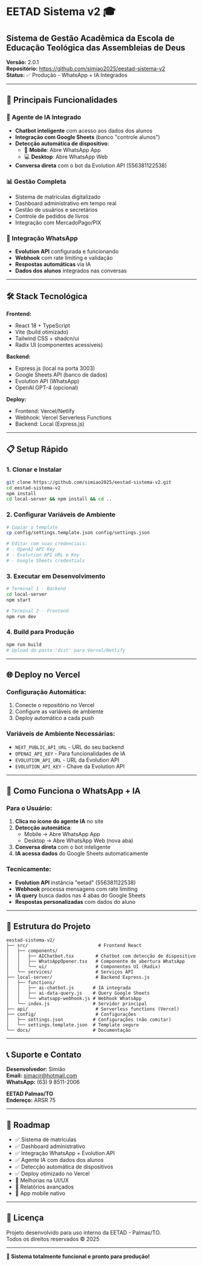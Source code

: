 # EETAD Sistema v2 🎓

## Sistema de Gestão Acadêmica da Escola de Educação Teológica das Assembleias de Deus

**Versão:** 2.0.1  
**Repositório:** https://github.com/simiao2025/eestad-sistema-v2  
**Status:** ✅ Produção - WhatsApp + IA Integrados

---

## 🚀 **Principais Funcionalidades**

### **🤖 Agente de IA Integrado**
- **Chatbot inteligente** com acesso aos dados dos alunos
- **Integração com Google Sheets** (banco "controle alunos")
- **Detecção automática de dispositivo**:
  - 📱 **Mobile**: Abre WhatsApp App
  - 💻 **Desktop**: Abre WhatsApp Web
- **Conversa direta** com o bot da Evolution API (556381122538)

### **📊 Gestão Completa**
- Sistema de matrículas digitalizado
- Dashboard administrativo em tempo real
- Gestão de usuários e secretários
- Controle de pedidos de livros
- Integração com MercadoPago/PIX

### **📱 Integração WhatsApp**
- **Evolution API** configurada e funcionando
- **Webhook** com rate limiting e validação
- **Respostas automáticas** via IA
- **Dados dos alunos** integrados nas conversas

---

## 🛠 **Stack Tecnológica**

**Frontend:**
- React 18 + TypeScript
- Vite (build otimizado)
- Tailwind CSS + shadcn/ui
- Radix UI (componentes acessíveis)

**Backend:**
- Express.js (local na porta 3003)
- Google Sheets API (banco de dados)
- Evolution API (WhatsApp)
- OpenAI GPT-4 (opcional)

**Deploy:**
- Frontend: Vercel/Netlify
- Webhook: Vercel Serverless Functions
- Backend: Local (Express.js)

---

## 📋 **Setup Rápido**

### **1. Clonar e Instalar**
```bash
git clone https://github.com/simiao2025/eestad-sistema-v2.git
cd eestad-sistema-v2
npm install
cd local-server && npm install && cd ..
```

### **2. Configurar Variáveis de Ambiente**
```bash
# Copiar o template
cp config/settings.template.json config/settings.json

# Editar com suas credenciais:
# - OpenAI API Key
# - Evolution API URL e Key
# - Google Sheets credentials
```

### **3. Executar em Desenvolvimento**
```bash
# Terminal 1 - Backend
cd local-server
npm start

# Terminal 2 - Frontend  
npm run dev
```

### **4. Build para Produção**
```bash
npm run build
# Upload da pasta 'dist' para Vercel/Netlify
```

---

## 🌐 **Deploy no Vercel**

### **Configuração Automática:**
1. Conecte o repositório no Vercel
2. Configure as variáveis de ambiente
3. Deploy automático a cada push

### **Variáveis de Ambiente Necessárias:**
- `NEXT_PUBLIC_API_URL` - URL do seu backend
- `OPENAI_API_KEY` - Para funcionalidades de IA
- `EVOLUTION_API_URL` - URL da Evolution API
- `EVOLUTION_API_KEY` - Chave da Evolution API

---

## 📱 **Como Funciona o WhatsApp + IA**

### **Para o Usuário:**
1. **Clica no ícone do agente IA** no site
2. **Detecção automática**:
   - Mobile → Abre WhatsApp App
   - Desktop → Abre WhatsApp Web (nova aba)
3. **Conversa direta** com o bot inteligente
4. **IA acessa dados** do Google Sheets automaticamente

### **Tecnicamente:**
- **Evolution API** instância "eetad" (556381122538)
- **Webhook** processa mensagens com rate limiting
- **IA query** busca dados nas 4 abas do Google Sheets
- **Respostas personalizadas** com dados do aluno

---

## 🔧 **Estrutura do Projeto**

```
eestad-sistema-v2/
├── src/                          # Frontend React
│   ├── components/
│   │   ├── AIChatbot.tsx        # Chatbot com detecção de dispositivo
│   │   ├── WhatsAppOpener.tsx   # Componente de abertura WhatsApp
│   │   └── ui/                  # Componentes UI (Radix)
│   └── services/                # Serviços API
├── local-server/                # Backend Express.js
│   ├── functions/
│   │   ├── ai-chatbot.js       # IA integrada
│   │   ├── ai-data-query.js    # Query Google Sheets
│   │   └── whatsapp-webhook.js # Webhook WhatsApp
│   └── index.js                # Servidor principal
├── api/                         # Serverless functions (Vercel)
├── config/                      # Configurações
│   ├── settings.json           # Configurações (não comitar)
│   └── settings.template.json  # Template seguro
└── docs/                       # Documentação
```

---

## 📞 **Suporte e Contato**

**Desenvolvedor:** Simião  
**Email:** simacjr@hotmail.com  
**WhatsApp:** (63) 9 8511-2006

**EETAD Palmas/TO**  
**Endereço:** ARSR 75  

---

## 🎯 **Roadmap**

- ✅ Sistema de matrículas
- ✅ Dashboard administrativo  
- ✅ Integração WhatsApp + Evolution API
- ✅ Agente IA com dados dos alunos
- ✅ Detecção automática de dispositivos
- ✅ Deploy otimizado no Vercel
- 🔄 Melhorias na UI/UX
- 🔄 Relatórios avançados
- 🔄 App mobile nativo

---

## 📄 **Licença**

Projeto desenvolvido para uso interno da EETAD - Palmas/TO.  
Todos os direitos reservados © 2025

---

**🚀 Sistema totalmente funcional e pronto para produção!**